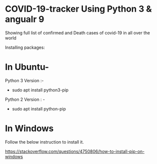 # COVID-19-tracker Using Python 3 & angualr 9

Showing full list of confirmed and  Death cases of covid-19 in all over the world

Installing packages:

# In Ubuntu- 

Python 3  Version :-

* sudo apt install python3-pip

Python 2  Version : -

* sudo apt install python-pip

# In Windows

Follow the below instruction to install it.

https://stackoverflow.com/questions/4750806/how-to-install-pip-on-windows
